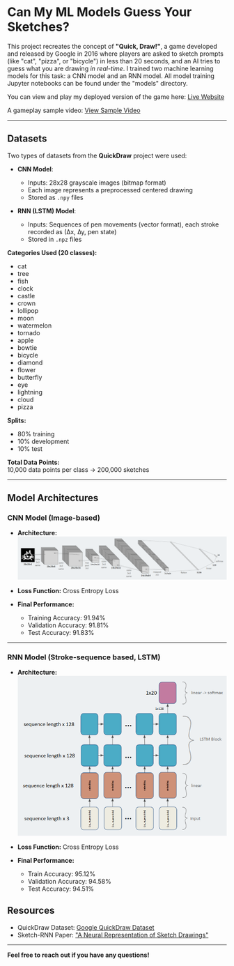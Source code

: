 # Can My ML Models Guess Your Sketches?

This project recreates the concept of **"Quick, Draw!"**, a game developed and released by Google in 2016 where players are asked to sketch prompts (like "cat", "pizza", or "bicycle") in less than 20 seconds, and an AI tries to guess what you are drawing *in real-time*. I trained two machine learning models for this task: a CNN model and an RNN model. All model training Jupyter notebooks can be found under the "models" directory.

You can view and play my deployed version of the game here: [Live Website](https://ml-sketch-guesser.up.railway.app/)  

A gameplay sample video: [View Sample Video](https://drive.google.com/file/d/10mYG6Lfbgmhn0CiVP5ODB-WTAUAIwITz/view?usp=drive_link)

---

## Datasets

Two types of datasets from the **QuickDraw** project were used:

- **CNN Model**:  
  - Inputs: 28x28 grayscale images (bitmap format)  
  - Each image represents a preprocessed centered drawing
  - Stored as `.npy` files

- **RNN (LSTM) Model**:  
  - Inputs: Sequences of pen movements (vector format), each stroke recorded as (∆x, ∆y, pen state)
  - Stored in `.npz` files

**Categories Used (20 classes):**
- cat
- tree
- fish
- clock
- castle
- crown
- lollipop
- moon
- watermelon
- tornado
- apple
- bowtie
- bicycle
- diamond
- flower
- butterfly
- eye
- lightning
- cloud
- pizza

**Splits:**
- 80% training
- 10% development
- 10% test

**Total Data Points:**  
10,000 data points per class -> 200,000 sketches

---

## Model Architectures

### CNN Model (Image-based)

- **Architecture:**
![Model Architecture](/CNN_Model_Architecture.png)

- **Loss Function:** Cross Entropy Loss
- **Final Performance:**  
  - Training Accuracy: 91.94%  
  - Validation Accuracy: 91.81%
  - Test Accuracy: 91.83% 

---

### RNN Model (Stroke-sequence based, LSTM)

- **Architecture:**
![Model Architecture](/RNN_Model_Architecture.png)

- **Loss Function:** Cross Entropy Loss
- **Final Performance:**  
  - Train Accuracy: 95.12%  
  - Validation Accuracy: 94.58%
  - Test Accuracy: 94.51%

## Resources

- QuickDraw Dataset: [Google QuickDraw Dataset](https://quickdraw.withgoogle.com/data)
- Sketch-RNN Paper: ["A Neural Representation of Sketch Drawings"](https://arxiv.org/abs/1704.03477)

---

**Feel free to reach out if you have any questions!**
